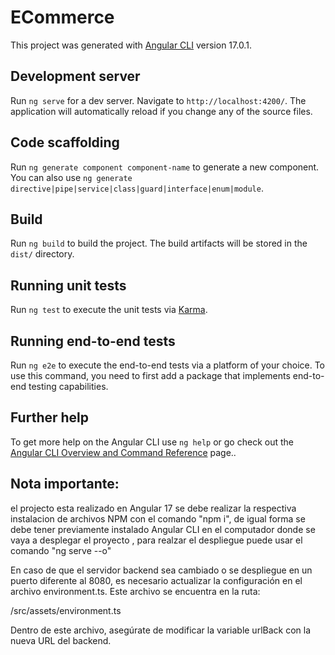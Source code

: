 # ECommerce

This project was generated with [Angular CLI](https://github.com/angular/angular-cli) version 17.0.1.

## Development server

Run `ng serve` for a dev server. Navigate to `http://localhost:4200/`. The application will automatically reload if you change any of the source files.

## Code scaffolding

Run `ng generate component component-name` to generate a new component. You can also use `ng generate directive|pipe|service|class|guard|interface|enum|module`.

## Build

Run `ng build` to build the project. The build artifacts will be stored in the `dist/` directory.

## Running unit tests

Run `ng test` to execute the unit tests via [Karma](https://karma-runner.github.io).

## Running end-to-end tests

Run `ng e2e` to execute the end-to-end tests via a platform of your choice. To use this command, you need to first add a package that implements end-to-end testing capabilities.

## Further help

To get more help on the Angular CLI use `ng help` or go check out the [Angular CLI Overview and Command Reference](https://angular.io/cli) page..

## Nota importante:

el projecto esta realizado en Angular 17 se debe realizar la respectiva instalacion de archivos NPM con el comando "npm i", de igual forma se debe tener previamente instalado
Angular CLI en el computador donde se vaya a desplegar el proyecto , para realzar el despliegue puede usar el comando
"ng serve --o"

En caso de que el servidor backend sea cambiado o se despliegue en un puerto diferente al 8080, es necesario actualizar la configuración en el archivo environment.ts. Este archivo se encuentra en la ruta:

/src/assets/environment.ts

Dentro de este archivo, asegúrate de modificar la variable urlBack con la nueva URL del backend.
